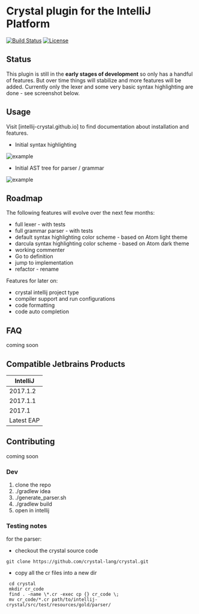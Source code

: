 # Crystal plugin for the IntelliJ Platform


[![Build Status](https://travis-ci.org/intellij-crystal/intellij-crystal.svg?branch=master)](https://travis-ci.org/intellij-crystal/intellij-crystal)
[![License](https://img.shields.io/badge/License-BSD%203--Clause-blue.svg)](https://opensource.org/licenses/BSD-3-Clause)


## Status

This plugin is still in the **early stages of development** so only has a handful of features. But over time things will stabilize and more features will be added. Currently 
only the lexer and some very basic syntax highlighting are done - see screenshot below.
 
 
## Usage

Visit [intellij-crystal.github.io] to find documentation about installation and features.

* Initial syntax highlighting

![example](https://github.com/intellij-crystal/intellij-crystal/raw/master/.README/ex1.png)

* Initial AST tree for parser / grammar

![example](https://github.com/intellij-crystal/intellij-crystal/raw/master/.README/ast1.png)

## Roadmap

The following features will evolve over the next few months:

* full lexer - with tests
* full grammar parser - with tests
* default syntax highlighting color scheme - based on Atom light theme
* darcula syntax highlighting color scheme - based on Atom dark theme
* working commenter
* Go to definition
* jump to implementation
* refactor - rename

Features for later on:

* crystal intellij project type
* compiler support and run configurations
* code formatting
* code auto completion


## FAQ

coming soon 

## Compatible Jetbrains Products

| IntelliJ                  |
|---------------------------|
| 2017.1.2                  |
| 2017.1.1                  | 
| 2017.1                    | 
| Latest EAP                | 


## Contributing
 
coming soon 

### Dev

1. clone the repo
2. ./gradlew idea
3. ./generate_parser.sh
4. ./gradlew build
5. open in intellij

### Testing notes

for the parser:

* checkout the crystal source code

```
git clone https://github.com/crystal-lang/crystal.git
```

* copy all the cr files into a new dir

```
 cd crystal
 mkdir cr_code
 find . -name \*.cr -exec cp {} cr_code \;
 mv cr_code/*.cr path/to/intellij-crystal/src/test/resources/gold/parser/
``` 
